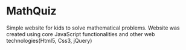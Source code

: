 # MathQuiz
Simple website for kids to solve mathematical problems. Website was created using core JavaScript functionalities and other web technologies(Html5, Css3, jQuery)
